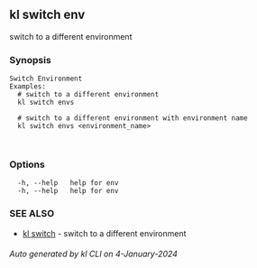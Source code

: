 ## kl switch env

switch to a different environment

### Synopsis

```
Switch Environment
Examples:
  # switch to a different environment
  kl switch envs

  # switch to a different environment with environment name
  kl switch envs <environment_name>

	
```

### Options

```
  -h, --help   help for env
  -h, --help   help for env
```

### SEE ALSO

* [kl switch](kl_switch.md)  - switch to a different environment

###### Auto generated by kl CLI on 4-January-2024
